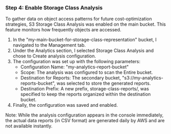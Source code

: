 ### Step 4: Enable Storage Class Analysis

To gather data on object access patterns for future cost-optimization strategies, S3 Storage Class Analysis was enabled on the main bucket. This feature monitors how frequently objects are accessed.

1.  In the "my-main-bucket-for-storage-class-representation" bucket, I navigated to the Management tab.
2.  Under the Analytics section, I selected Storage Class Analysis and chose to Create analysis configuration.
3.  The configuration was set up with the following parameters:
    * Configuration Name: "my-analytics-report-bucket"
    * Scope: The analysis was configured to scan the Entire bucket.
    * Destination for Reports: The secondary bucket, "s3://my-analytics-reports-bucket", was selected to store the generated reports.
    * Destination Prefix: A new prefix, storage-class-reports/, was specified to keep the reports organized within the destination bucket.
4.  Finally, the configuration was saved and enabled.

Note: While the analysis configuration appears in the console immediately, the actual data reports (in CSV format) are generated daily by AWS and are not available instantly.

